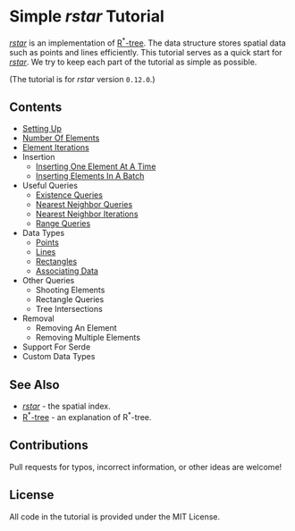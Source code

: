 # Simple *rstar* Tutorial

[*rstar*](https://github.com/georust/rstar) is an implementation of [R<sup>*</sup>-tree](https://en.wikipedia.org/wiki/R*-tree).
The data structure stores spatial data such as points and lines efficiently.
This tutorial serves as a quick start for [*rstar*](https://github.com/georust/rstar).
We try to keep each part of the tutorial as simple as possible.

(The tutorial is for *rstar* version `0.12.0`.)

## Contents

* [Setting Up](./tutorial/setting_up.md)
* [Number Of Elements](./tutorial/number_of_elements.md)
* [Element Iterations](./tutorial/element_iterations.md)
* Insertion
  * [Inserting One Element At A Time](./tutorial/inserting_one_element_at_a_time.md)
  * [Inserting Elements In A Batch](./tutorial/inserting_elements_in_a_batch.md)
* Useful Queries
  * [Existence Queries](./tutorial/existence_queries.md)
  * [Nearest Neighbor Queries](./tutorial/nearest_neighbor_queries.md)
  * [Nearest Neighbor Iterations](./tutorial/nearest_neighbor_iterations.md)
  * [Range Queries](./tutorial/range_queries.md)
* Data Types
  * [Points](./tutorial/points.md)
  * [Lines](./tutorial/lines.md)
  * [Rectangles](./tutorial/rectangles.md)
  * [Associating Data](./tutorial/associating_data.md)
* Other Queries
  * Shooting Elements
  * Rectangle Queries
  * Tree Intersections
* Removal
  * Removing An Element
  * Removing Multiple Elements
* Support For Serde
* Custom Data Types

## See Also

* [*rstar*](https://github.com/georust/rstar) - the spatial index.
* [R<sup>*</sup>-tree](https://en.wikipedia.org/wiki/R*-tree) - an explanation of R<sup>*</sup>-tree.

## Contributions

Pull requests for typos, incorrect information, or other ideas are welcome!

## License

All code in the tutorial is provided under the MIT License.
